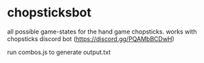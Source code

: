 # chopsticksbot
all possible game-states for the hand game chopsticks.
works with chopsticks discord bot (https://discord.gg/PQAMbBCDwH)

run combos.js to generate output.txt

